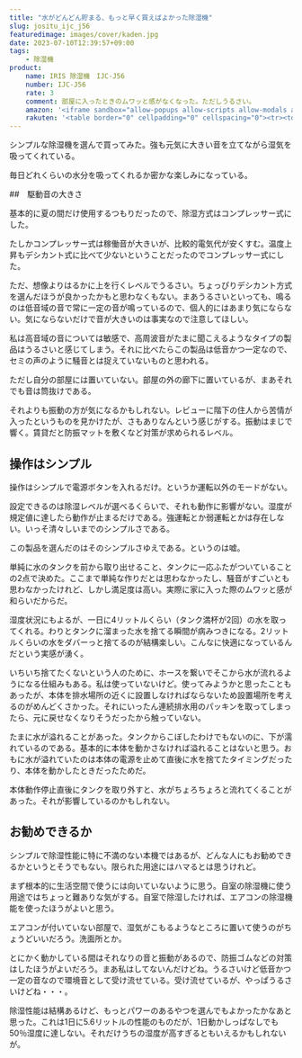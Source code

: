 ```yaml
---
title: "水がどんどん貯まる、もっと早く買えばよかった除湿機"
slug: jositu_ijc_j56
featuredimage: images/cover/kaden.jpg
date: 2023-07-10T12:39:57+09:00
tags:
    - 除湿機
product:
    name: IRIS 除湿機　IJC-J56
    number: IJC-J56
    rate: 3
    comment: 部屋に入ったときのムワッと感がなくなった。ただしうるさい。
    amazon: '<iframe sandbox="allow-popups allow-scripts allow-modals allow-forms allow-same-origin" style="width:120px;height:240px;" marginwidth="0" marginheight="0" scrolling="no" frameborder="0" src="//rcm-fe.amazon-adsystem.com/e/cm?lt1=_blank&bc1=000000&IS2=1&bg1=FFFFFF&fc1=000000&lc1=0000FF&t=illusionspace-22&language=ja_JP&o=9&p=8&l=as4&m=amazon&f=ifr&ref=as_ss_li_til&asins=B0827SGDZX&linkId=d63cb43354f5f8fd3c907d6281c0fd71"></iframe>'
    rakuten: '<table border="0" cellpadding="0" cellspacing="0"><tr><td><div style="border:1px solid #95a5a6;border-radius:.75rem;background-color:#FFFFFF;width:504px;margin:0px;padding:5px;text-align:center;overflow:hidden;"><table><tr><td style="width:240px"><a href="https://hb.afl.rakuten.co.jp/ichiba/336b11f9.ce1bb54a.336b11fa.f709f6b5/?pc=https%3A%2F%2Fitem.rakuten.co.jp%2Firisplaza-r%2F514105%2F&link_type=picttext&ut=eyJwYWdlIjoiaXRlbSIsInR5cGUiOiJwaWN0dGV4dCIsInNpemUiOiIyNDB4MjQwIiwibmFtIjoxLCJuYW1wIjoicmlnaHQiLCJjb20iOjEsImNvbXAiOiJkb3duIiwicHJpY2UiOjEsImJvciI6MSwiY29sIjoxLCJiYnRuIjoxLCJwcm9kIjowLCJhbXAiOmZhbHNlfQ%3D%3D" target="_blank" rel="nofollow sponsored noopener" style="word-wrap:break-word;" ><img src="https://hbb.afl.rakuten.co.jp/hgb/336b11f9.ce1bb54a.336b11fa.f709f6b5/?me_id=1358201&item_id=10108592&pc=https%3A%2F%2Fthumbnail.image.rakuten.co.jp%2F%400_mall%2Firisplaza-r%2Fcabinet%2F09983955%2Fimgrc0098092622.jpg%3F_ex%3D240x240&s=240x240&t=picttext" border="0" style="margin:2px" alt="[商品価格に関しましては、リンクが作成された時点と現時点で情報が変更されている場合がございます。]" title="[商品価格に関しましては、リンクが作成された時点と現時点で情報が変更されている場合がございます。]"></a></td><td style="vertical-align:top;width:248px;"><p style="font-size:12px;line-height:1.4em;text-align:left;margin:0px;padding:2px 6px;word-wrap:break-word"><a href="https://hb.afl.rakuten.co.jp/ichiba/336b11f9.ce1bb54a.336b11fa.f709f6b5/?pc=https%3A%2F%2Fitem.rakuten.co.jp%2Firisplaza-r%2F514105%2F&link_type=picttext&ut=eyJwYWdlIjoiaXRlbSIsInR5cGUiOiJwaWN0dGV4dCIsInNpemUiOiIyNDB4MjQwIiwibmFtIjoxLCJuYW1wIjoicmlnaHQiLCJjb20iOjEsImNvbXAiOiJkb3duIiwicHJpY2UiOjEsImJvciI6MSwiY29sIjoxLCJiYnRuIjoxLCJwcm9kIjowLCJhbXAiOmZhbHNlfQ%3D%3D" target="_blank" rel="nofollow sponsored noopener" style="word-wrap:break-word;" >【あす楽】除湿機 アイリスオーヤマ コンプレッサー式送料無料 衣類乾燥 5.6L 湿度調整機能 14畳対応 部屋干し 結露対策 省エネ 節電 静音 室内物干し 衣類乾燥機 湿気 対策 連続排水対応 IJC-J56[安心延長保証対象]【GS23】</a><br><span >価格：13,800円（税込、送料無料)</span> <span style="color:#BBB">(2023/6/27時点)</span></p><div style="margin:10px;"><a href="https://hb.afl.rakuten.co.jp/ichiba/336b11f9.ce1bb54a.336b11fa.f709f6b5/?pc=https%3A%2F%2Fitem.rakuten.co.jp%2Firisplaza-r%2F514105%2F&link_type=picttext&ut=eyJwYWdlIjoiaXRlbSIsInR5cGUiOiJwaWN0dGV4dCIsInNpemUiOiIyNDB4MjQwIiwibmFtIjoxLCJuYW1wIjoicmlnaHQiLCJjb20iOjEsImNvbXAiOiJkb3duIiwicHJpY2UiOjEsImJvciI6MSwiY29sIjoxLCJiYnRuIjoxLCJwcm9kIjowLCJhbXAiOmZhbHNlfQ%3D%3D" target="_blank" rel="nofollow sponsored noopener" style="word-wrap:break-word;" ><img src="https://static.affiliate.rakuten.co.jp/makelink/rl.svg" style="float:left;max-height:27px;width:auto;margin-top:0"></a><a href="https://hb.afl.rakuten.co.jp/ichiba/336b11f9.ce1bb54a.336b11fa.f709f6b5/?pc=https%3A%2F%2Fitem.rakuten.co.jp%2Firisplaza-r%2F514105%2F%3Fscid%3Daf_pc_bbtn&link_type=picttext&ut=eyJwYWdlIjoiaXRlbSIsInR5cGUiOiJwaWN0dGV4dCIsInNpemUiOiIyNDB4MjQwIiwibmFtIjoxLCJuYW1wIjoicmlnaHQiLCJjb20iOjEsImNvbXAiOiJkb3duIiwicHJpY2UiOjEsImJvciI6MSwiY29sIjoxLCJiYnRuIjoxLCJwcm9kIjowLCJhbXAiOmZhbHNlfQ==" target="_blank" rel="nofollow sponsored noopener" style="word-wrap:break-word;" ><div style="float:right;width:41%;height:27px;background-color:#bf0000;color:#fff!important;font-size:12px;font-weight:500;line-height:27px;margin-left:1px;padding: 0 12px;border-radius:16px;cursor:pointer;text-align:center;">楽天で購入</div></a></div></td></tr></table></div><br><p style="color:#000000;font-size:12px;line-height:1.4em;margin:5px;word-wrap:break-word"></p></td></tr></table>'
---
```


シンプルな除湿機を選んで買ってみた。強も元気に大きい音を立てながら湿気を吸ってくれている。

毎日どれくらいの水分を吸ってくれるか密かな楽しみになっている。

<!--more-->

##　駆動音の大きさ

基本的に夏の間だけ使用するつもりだったので、除湿方式はコンプレッサー式にした。

たしかコンプレッサー式は稼働音が大きいが、比較的電気代が安くすむ。温度上昇もデシカント式に比べて少ないということだったのでコンプレッサー式にした。

ただ、想像よりはるかに上を行くレベルでうるさい。ちょっぴりデシカント方式を選んだほうが良かったかもと思わなくもない。まあうるさいといっても、鳴るのは低音域の音で常に一定の音が鳴っているので、個人的にはあまり気にならない。気にならないだけで音が大きいのは事実なので注意してほしい。

私は高音域の音については敏感で、高周波音がたまに聞こえるようなタイプの製品はうるさいと感じてしまう。それに比べたらこの製品は低音かつ一定なので、セミの声のように騒音とは捉えていないものと思われる。

ただし自分の部屋には置いていない。部屋の外の廊下に置いているが、まあそれでも音は筒抜けである。

それよりも振動の方が気になるかもしれない。レビューに階下の住人から苦情が入ったというものを見かけたが、さもありなんという感じがする。振動はまじで響く。賃貸だと防振マットを敷くなど対策が求められるレベル。

## 操作はシンプル

操作はシンプルで電源ボタンを入れるだけ。というか運転以外のモードがない。

設定できるのは除湿レベルが選べるくらいで、それも動作に影響がない。湿度が規定値に達したら動作が止まるだけである。強運転とか弱運転とかは存在しない。いっそ清々しいまでのシンプルさである。

この製品を選んだのはそのシンプルさゆえである。というのは嘘。

単純に水のタンクを前から取り出せること、タンクに一応ふたがついていることの2点で決めた。ここまで単純な作りだとは思わなかったし、騒音がすごいとも思わなかったけれど、しかし満足度は高い。実際に家に入った際のムワッと感が和らいだからだ。

湿度状況にもよるが、一日に4リットルくらい（タンク満杯が2回）の水を取ってくれる。わりとタンクに溜まった水を捨てる瞬間が病みつきになる。2リットルくらいの水をダバーっと捨てるのが結構楽しい。こんなに快適になっているんだという実感が湧く。

いちいち捨てたくないという人のために、ホースを繋いでそこから水が流れるようになる仕組みもある。私は使っていないけど。使ってみようかと思ったこともあったが、本体を排水場所の近くに設置しなければならないため設置場所を考えるのがめんどくさかった。それにいったん連続排水用のパッキンを取ってしまったら、元に戻せなくなりそうだったから触っていない。

たまに水が溢れることがあった。タンクからこぼしたわけでもないのに、下が濡れているのである。基本的に本体を動かさなければ溢れることはないと思う。おもに水が溢れていたのは本体の電源を止めて直後に水を捨てたタイミングだったり、本体を動かしたときだったためだ。

本体動作停止直後にタンクを取り外すと、水がちょろちょろと流れてくることがあった。それが影響しているのかもしれない。

## お勧めできるか

シンプルで除湿性能に特に不満のない本機ではあるが、どんな人にもお勧めできるかというとそうでもない。限られた用途にはハマるとは思うけれど。

まず根本的に生活空間で使うには向いていないように思う。自室の除湿機に使う用途ではちょっと難ありな気がする。自室で除湿したければ、エアコンの除湿機能を使ったほうがよいと思う。

エアコンが付いていない部屋で、湿気がこもるようなところに置いて使うのがちょうどいいだろう。洗面所とか。

とにかく動かしている間はそれなりの音と振動があるので、防振ゴムなどの対策はしたほうがよいだろう。まあ私はしてないんだけどね。うるさいけど低音かつ一定の音なので環境音として受け流せている。受け流せているが、やっぱうるさいけどね・・・。

除湿性能は結構あるけど、もっとパワーのあるやつを選んでもよかったかなあと思った。これは1日に5.6リットルの性能のものだが、1日動かしっぱなしでも50％湿度に達しない。それだけうちの湿度が高すぎるともいえるかもしれないが。